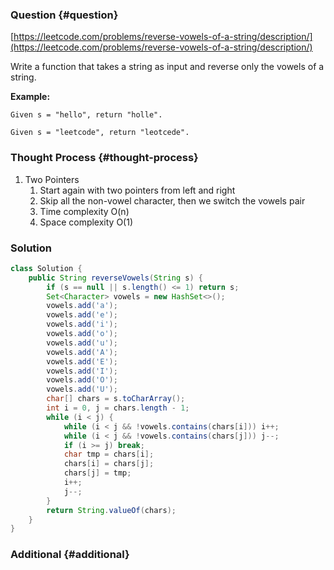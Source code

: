 ### Question {#question}

[https://leetcode.com/problems/reverse-vowels-of-a-string/description/](https://leetcode.com/problems/reverse-vowels-of-a-string/description/)

Write a function that takes a string as input and reverse only the vowels of a string.

**Example:**

```
Given s = "hello", return "holle".

Given s = "leetcode", return "leotcede".
```

### Thought Process {#thought-process}

1. Two Pointers
   1. Start again with two pointers from left and right
   2. Skip all the non-vowel character, then we switch the vowels pair
   3. Time complexity O\(n\)
   4. Space complexity O\(1\)

### Solution

```java
class Solution {
    public String reverseVowels(String s) {
        if (s == null || s.length() <= 1) return s;
        Set<Character> vowels = new HashSet<>();
        vowels.add('a');
        vowels.add('e');
        vowels.add('i');
        vowels.add('o');
        vowels.add('u');
        vowels.add('A');
        vowels.add('E');
        vowels.add('I');
        vowels.add('O');
        vowels.add('U');
        char[] chars = s.toCharArray();
        int i = 0, j = chars.length - 1;
        while (i < j) {
            while (i < j && !vowels.contains(chars[i])) i++;
            while (i < j && !vowels.contains(chars[j])) j--;
            if (i >= j) break;
            char tmp = chars[i];
            chars[i] = chars[j];
            chars[j] = tmp;
            i++;
            j--;
        }
        return String.valueOf(chars);
    }
}
```

### Additional {#additional}



